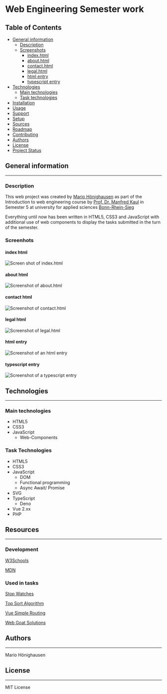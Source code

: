 # Web Engineering Semester work

## Table of Contents
* [General information](#general-information)
    * [Description](#description)
    * [Screenshots](#screenshots)
        * [index.html](#index-html)
        * [about.html](#about-html)
        * [contact.html](#contact-html)
        * [legal.html](#legal-html)
        * [html entry](#html-entry)
        * [typescript entry](#typescript-entry)
* [Technologies](#technologies)
    * [Main technologies](#main-technologies)
    * [Task technologies](#task-technologies)
* [Installation](#installation)
* [Usage](#usage)
* [Support](#support)
* [Setup](#setup)
* [Sources](#aources)
* [Roadmap](#roadmap)
* [Contributing](#contributing)
* [Authors](#authors)
* [License](#license)
* [Project Status](#project-status)


## General information
***
### Description
This web project was created by
[Mario Hönighausen](https://github.com/mariohoenighausen)
as part of the Introduction to web engineering course
by [Prof. Dr. Manfred Kaul](https://kaul.inf.h-brs.de) in Semester 5 at university for applied sciences [Bonn-Rhein-Sieg](https://www.h-brs.de/de)

Everything until now has been written in HTML5, CSS3 and JavaScript with additional use of web components to display the tasks submitted in the turn of the semester.

### Screenhots
#### index html
![Screen shot of index.html](./assets/screenshot_2022_02_02_at_09_53_35_We_semesterprojekt.png "title")

#### about html
![Screenshot of about.html](./assets/screenshot_2022_02_02_at_10_04_17_About.png "about.html")

#### contact html
![Screenshot of contact.html](./assets/screenshot_2022_02_02_at_10_08_13_Contact.png "contact.html")

#### legal html
![Screenshot of legal.html](./assets/screenshot_2022_02_02_at_10_08_38_Legal_Notice.png "legal.html")

#### html entry
![Screenshot of an html entry](./assets/screenshot_2022_02_02_at_10_14_00_We_Semesterprojekt_html.png "html entry")

#### typescript entry
![Screenshot of a typescript entry](./assets/screenshot_2022_02_02_at_10_15_31_We_Semesterprojekt_typescript.png "typecsript entry")

## Technologies
***
### Main technologies
- HTML5
- CSS3
- JavaScript
    - Web-Components 

### Task Technologies 
- HTML5
- CSS3
- JavaScript
    - DOM
    - Functional programming
    - Async Await/ Promise
- SVG
- TypeScript
    - Deno
- Vue 2.xx
- PHP

## Resources
***
### Development

[W3Schools](https://www.w3schools.com/html/)

[MDN](https://developer.mozilla.org/en-US/docs/Web)

### Used in tasks
[Stop Watches](https://jsfiddle.net/dalinhuang/op8ae79j/)

[Top Sort Algorithm](https://adelachao.medium.com/graph-topological-sort-kahns-algorithm-93380b00e7d7)

[Vue Simple Routing](https://github.com/chrisvfritz/vue-2.0-simple-routing-example)

[Web Goat Solutions](https://github.com/vernjan/webgoat/blob/master/09-2018-csrf.md)

## Authors
***
Mario Hönighausen

## License
***
MIT License
